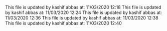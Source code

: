 This file is updated by kashif abbas at: 11/03/2020 12:18
This file is updated by kashif abbas at: 11/03/2020 12:24
This file is updated by kashif abbas at: 11/03/2020 12:36
This file is updated by kashif abbas at: 11/03/2020 12:38
This file is updated by kashif abbas at: 11/03/2020 12:40